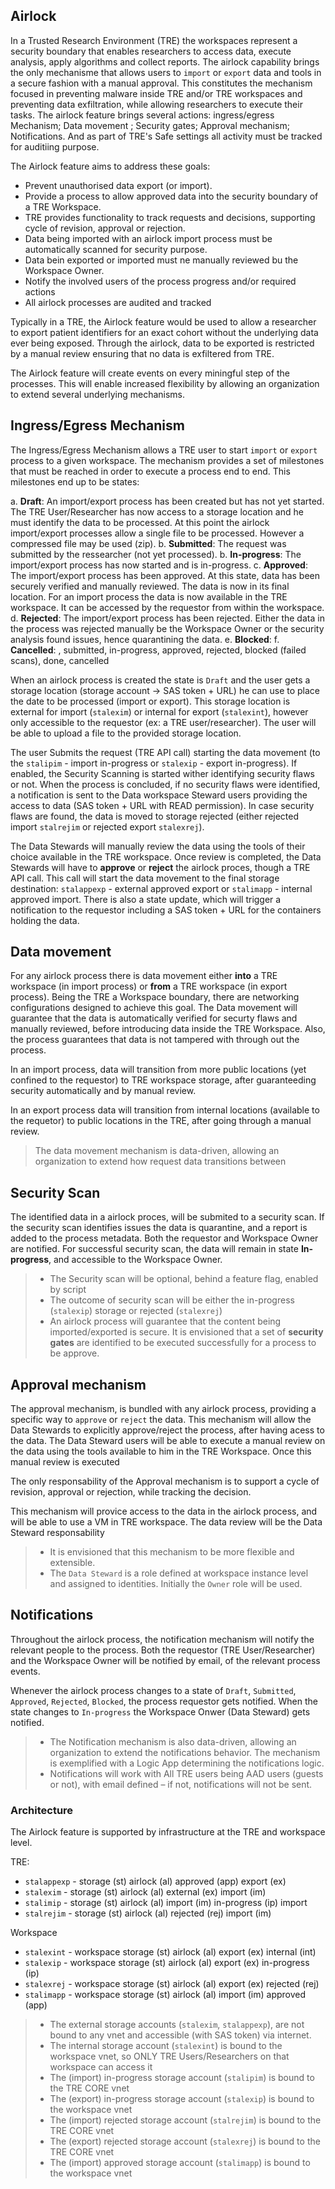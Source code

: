 ## Airlock

In a Trusted Research Environment (TRE) the workspaces represent a security boundary that enables researchers to access data, execute analysis, apply algorithms and collect reports. The airlock capability brings the only mechanisme that allows users to `import` or `export` data and tools in a secure fashion with a manual approval. This constitutes the mechanism focused in preventing malware inside TRE and/or TRE workspaces and preventing data exfiltration, while allowing researchers to execute their tasks. 
The airlock feature brings several actions: ingress/egress Mechanism; Data movement ; Security gates; Approval mechanism; Notifications. And as part of TRE's Safe settings all activity must be tracked for auditiing purpose.

The Airlock feature aims to address these goals:
* Prevent unauthorised data export (or import).
* Provide a process to allow approved data into the security boundary of a TRE Workspace.
* TRE provides functionality to track requests and decisions, supporting cycle of revision, approval or rejection.
* Data being imported with an airlock import process must be automatically scanned for security purpose.
* Data bein exported or imported must ne manually reviewed bu the Workspace Owner.
* Notify the involved users of the process progress and/or required actions
* All airlock processes are audited and tracked

Typically in a TRE, the Airlock feature would be used to allow a researcher to export patient identifiers for an exact cohort without the underlying data ever being exposed. Through the airlock, data to be exported is restricted by a manual review ensuring that no data is exfiltered from TRE.

The Airlock feature will create events on every miningful step of the processes. This will enable increased flexibility by allowing an organization to extend several underlying mechanisms.

## Ingress/Egress Mechanism

The Ingress/Egress Mechanism allows a TRE user to start `import` or `export` process to a given workspace. The mechanism provides a set of milestones that must be reached in order to execute a process end to end. This milestones end up to be states:

a. **Draft**: An import/export process has been created but has not yet started. The TRE User/Researcher has now access to a storage location and he must identify the data to be processed. At this point the airlock import/export processes allow a single file to be processed. However a compressed file may be used (zip).
b. **Submitted**: The request was submitted by the ressearcher (not yet processed).
b. **In-progress**: The import/export process has now started and is in-progress.
c. **Approved**: The import/export process has been approved. At this state, data has been securely verified and manually reviewed. The data is now in its final location. For an import process the data is now available in the TRE workspace. It can be accessed by the requestor from within the workspace.
d. **Rejected**: The import/export process has been rejected. Either the data in the process was rejected manually be the Workspace Owner or the security analysis found issues, hence quarantining the data.
e. **Blocked**:
f. **Cancelled**:
, submitted, in-progress, approved, rejected, blocked (failed scans), done, cancelled 

When an airlock process is created the state is `Draft` and the user gets a storage location (storage account -> SAS token + URL) he can use to place the date to be processed (import or export). This storage location is external for import (`stalexim`) or internal for export (`stalexint`), however only accessible to the requestor (ex: a TRE user/researcher). The user will be able to upload a file to the provided storage location.

The user Submits the request (TRE API call) starting the data movement (to the `stalipim` - import in-progress or `stalexip` - export in-progress). If enabled, the Security Scanning is started wither identifying security flaws or not.
When the process is concluded, if no security flaws were identified, a notification is sent to the Data workspace Steward users providing the access to data (SAS token + URL with READ permission).
In case security flaws are found, the data is moved to storage rejected (either rejected import `stalrejim` or rejected export `stalexrej`). 

The Data Stewards will manually review the data using the tools of their choice available in the TRE workspace. Once review is completed, the Data Stewards will have to **approve** or **reject** the airlock proces, though a TRE API call. This call will start the data movement to the final storage destination: `stalappexp` - external approved export or `stalimapp` - internal approved import. There is also a state update, which will trigger a notification to the requestor including a SAS token + URL for the containers holding the data. 

## Data movement

For any airlock process there is data movement either **into** a TRE workspace (in import process) or **from** a TRE workspace (in export process). Being the TRE a Workspace boundary, there are networking configurations designed to achieve this goal. The Data movement will guarantee that the data is automatically verified for securty flaws and manually reviewed, before introducing data inside the TRE Workspace. Also, the process guarantees that data is not tampered with through out the process.

In an import process, data will transition from more public locations (yet confined to the requestor) to TRE workspace storage, after guaranteeding security automatically and by manual review.

In an export process data will transition from internal locations (available to the requetor) to public locations in the TRE, after going through a manual review.

> The data movement mechanism is data-driven, allowing an organization to extend how request data transitions between 

## Security Scan

The identified data in a airlock proces, will be submited to a security scan. If the security scan identifies issues the data is quarantine, and a report is added to the process metadata. Both the requestor and Workspace Owner are notified. For successful security scan, the data will remain in state **In-progress**, and accessible to the Workspace Owner.

> * The Security scan will be optional, behind a feature flag, enabled by script
> * The outcome of security scan will be either the in-progress (`stalexip`) storage or rejected (`stalexrej`)
> * An airlock process will guarantee that the content being imported/exported is secure. It is envisioned that a set of **security gates** are identified to be executed successfully for a process to be approve.

## Approval mechanism

The approval mechanism, is bundled with any airlock process, providing a specific way to `approve` or `reject` the data. This mechanism will allow the Data Stewards to explicitly approve/reject the process, after having acess to the data. The Data Steward users will be able to execute a manual review on the data using the tools available to him in the TRE Workspace. Once this manual review is executed

The only responsability of the Approval mechanism is to support a cycle of revision, approval or rejection, while tracking the decision.

This mechanism will provice access to the data in the airlock process, and will be able to use a VM in TRE workspace. The data review will be the Data Steward responsability 

> * It is envisioned that this mechanism to be more flexible and extensible.
> * The `Data Steward` is a role defined at workspace instance level and assigned to identities. Initially the `Owner` role will be used.

## Notifications

Throughout the airlock process, the notification mechanism will notify the relevant people to the process. Both the requestor (TRE User/Researcher) and the Workspace Owner will be notified by email, of the relevant process events.

Whenever the airlock process changes to a state of `Draft`, `Submitted`, `Approved`, `Rejected`, `Blocked`, the process requestor gets notified.
When the state changes to `In-progress` the Workspace Onwer (Data Steward) gets notified.

> * The Notification mechanism is also data-driven, allowing an organization to extend the notifications behavior. The mechanism is exemplified with a Logic App determining the notifications logic.
> * Notifications will work with All TRE users being AAD users (guests or not), with email defined – if not, notifications will not be sent.

### Architecture

The Airlock feature is supported by infrastructure at the TRE and workspace level.

TRE: 
* `stalappexp` - storage (st) airlock (al) approved (app) export (ex)
* `stalexim` - storage (st) airlock (al) external (ex) import (im)
* `stalimip` - storage (st) airlock (al) import (im) in-progress (ip) import
* `stalrejim` - storage (st) airlock (al) rejected (rej) import (im)

Workspace
* `stalexint` - workspace storage (st) airlock (al) export (ex) internal (int)
* `stalexip` - workspace storage (st) airlock (al) export (ex) in-progress (ip)
* `stalexrej` - workspace storage (st) airlock (al) export (ex) rejected (rej)
* `stalimapp` - workspace storage (st) airlock (al) import (im) approved (app)

> * The external storage accounts (`stalexim`, `stalappexp`), are not bound to any vnet and accessible (with SAS token) via internet.
> * The internal storage account (`stalexint`) is bound to the workspace vnet, so ONLY TRE Users/Researchers on that workspace can access it
> * The (import) in-progress storage account (`stalipim`) is bound to the TRE CORE vnet
> * The (export) in-progress storage account (`stalexip`) is bound to the workspace vnet
> * The (import) rejected storage account (`stalrejim`) is bound to the TRE CORE vnet
> * The (export) rejected storage account (`stalexrej`) is bound to the TRE CORE vnet
> * The (import) approved storage account (`stalimapp`) is bound to the workspace vnet
